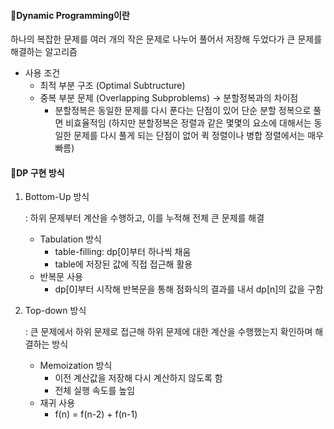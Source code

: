 #### 📍Dynamic Programming이란 ####

하나의 복잡한 문제를 여러 개의 작은 문제로 나누어 풀어서 저장해 두었다가 큰 문제를 해결하는 알고리즘

- 사용 조건
    - 최적 부분 구조 (Optimal Subtructure)
    - 중복 부분 문제 (Overlapping Subproblems) → 분할정복과의 차이점
        - 분할정복은 동일한 문제를 다시 푼다는 단점이 있어 단순 분할 정복으로 풀면 비효율적임 (하지만 분할정복은 정렬과 같은 몇몇의 요소에 대해서는 동일한 문제를 다시 풀게 되는 단점이 없어 퀵 정렬이나 병합 정렬에서는 매우 빠름)

#### 📍DP 구현 방식 ####

1. Bottom-Up 방식
    
    : 하위 문제부터 계산을 수행하고, 이를 누적해 전체 큰 문제를 해결
    
    - Tabulation 방식
        - table-filling: dp[0]부터 하나씩 채움
        - table에 저장된 값에 직접 접근해 활용
    - 반복문 사용
        - dp[0]부터 시작해 반복문을 통해 점화식의 결과를 내서 dp[n]의 값을 구함

1. Top-down 방식
    
    : 큰 문제에서 하위 문제로 접근해 하위 문제에 대한 계산을 수행했는지 확인하며 해결하는 방식
    
    - Memoization 방식
        - 이전 계산값을 저장해 다시 계산하지 않도록 함
        - 전체 실행 속도를 높임
    - 재귀 사용
        - f(n) = f(n-2) + f(n-1)
